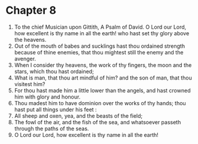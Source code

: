 # Chapter 8

1. To the chief Musician upon Gittith, A Psalm of David. O Lord our Lord, how excellent is thy name in all the earth! who hast set thy glory above the heavens.
2. Out of the mouth of babes and sucklings hast thou ordained strength because of thine enemies, that thou mightest still the enemy and the avenger.
3. When I consider thy heavens, the work of thy fingers, the moon and the stars, which thou hast ordained;
4. What is man, that thou art mindful of him? and the son of man, that thou visitest him?
5. For thou hast made him a little lower than the angels, and hast crowned him with glory and honour.
6. Thou madest him to have dominion over the works of thy hands; thou hast put all things under his feet :
7. All sheep and oxen, yea, and the beasts of the field;
8. The fowl of the air, and the fish of the sea, and whatsoever passeth through the paths of the seas.
9. O Lord our Lord, how excellent is thy name in all the earth!

